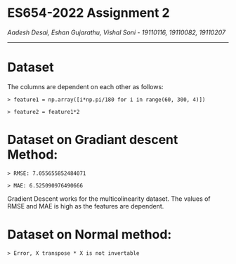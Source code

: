 # ES654-2022 Assignment 2

*Aadesh Desai, Eshan Gujarathu, Vishal Soni* - *19110116, 19110082, 19110207*

------

# Dataset

The columns are dependent on each other as follows:

    > feature1 = np.array([i*np.pi/180 for i in range(60, 300, 4)])

    > feature2 = feature1*2

# Dataset on Gradiant descent Method:

    > RMSE: 7.055655852484071

    > MAE: 6.525090976490666 

 Gradient Descent works for the multicolinearity dataset. The values of RMSE and MAE is high as the features are dependent.

# Dataset on Normal method:

    > Error, X transpose * X is not invertable
